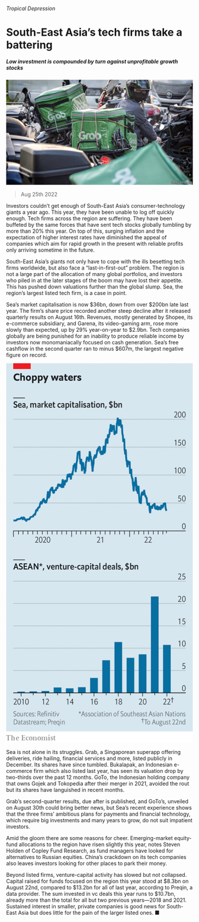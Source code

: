 ###### Tropical Depression

# South-East Asia’s tech firms take a battering 

##### Low investment is compounded by turn against unprofitable growth stocks 

![image](images/20220827_WBP502.jpg) 

> Aug 25th 2022 

Investors couldn’t get enough of South-East Asia’s consumer-technology giants a year ago. This year, they have been unable to log off quickly enough. Tech firms across the region are suffering. They have been buffeted by the same forces that have sent tech stocks globally tumbling by more than 20% this year. On top of this, surging inflation and the expectation of higher interest rates have diminished the appeal of companies which aim for rapid growth in the present with reliable profits only arriving sometime in the future.

South-East Asia’s giants not only have to cope with the ills besetting tech firms worldwide, but also face a “last-in-first-out” problem. The region is not a large part of the allocation of many global portfolios, and investors who piled in at the later stages of the boom may have lost their appetite. This has pushed down valuations further than the global slump. Sea, the region’s largest listed tech firm, is a case in point.

Sea’s market capitalisation is now $36bn, down from over $200bn late last year. The firm’s share price recorded another steep decline after it released quarterly results on August 16th. Revenues, mostly generated by Shopee, its e-commerce subsidiary, and Garena, its video-gaming arm, rose more slowly than expected, up by 29% year-on-year to $2.9bn. Tech companies globally are being punished for an inability to produce reliable income by investors now monomaniacally focused on cash generation. Sea’s free cashflow in the second quarter ran to minus $607m, the largest negative figure on record. 

![image](images/20220827_WBC619.png) 


Sea is not alone in its struggles. Grab, a Singaporean superapp offering deliveries, ride hailing, financial services and more, listed publicly in December. Its shares have since tumbled. Bukalapak, an Indonesian e-commerce firm which also listed last year, has seen its valuation drop by two-thirds over the past 12 months. GoTo, the Indonesian holding company that owns Gojek and Tokopedia after their merger in 2021, avoided the rout but its shares have languished in recent months.

Grab’s second-quarter results, due after  is published, and GoTo’s, unveiled on August 30th could bring better news, but Sea’s recent experience shows that the three firms’ ambitious plans for payments and financial technology, which require big investments and many years to grow, do not suit impatient investors.

Amid the gloom there are some reasons for cheer. Emerging-market equity-fund allocations to the region have risen slightly this year, notes Steven Holden of Copley Fund Research, as fund managers have looked for alternatives to Russian equities. China’s crackdown on its tech companies also leaves investors looking for other places to park their money. 

Beyond listed firms, venture-capital activity has slowed but not collapsed. Capital raised for funds focused on the region this year stood at $8.3bn on August 22nd, compared to $13.2bn for all of last year, according to Preqin, a data provider. The sum invested in vc deals this year runs to $10.7bn, already more than the total for all but two previous years—2018 and 2021. Sustained interest in smaller, private companies is good news for South-East Asia but does little for the pain of the larger listed ones. ■


